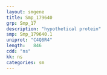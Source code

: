 ```yaml
---
layout: smgene
title: Smp_179640
grp: Smp_17
description: "hypothetical protein"
smp: Smp_179640.1
uniprot: "C4Q8R4"
length:   846
cdd: "ns"
kk: ns
categories: sm
---
```

